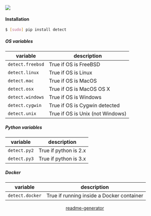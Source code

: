 <!--
https://pypi.org/project/readme-generator/
-->

[![](https://img.shields.io/pypi/pyversions/detect.svg?longCache=True)](https://pypi.org/project/detect/)

#### Installation
```bash
$ [sudo] pip install detect
```

##### OS variables

variable|description
-|-
`detect.freebsd`| True if OS is FreeBSD
`detect.linux`| True if OS is Linux
`detect.mac`| True if OS is MacOS
`detect.osx`| True if OS is MacOS OS X
`detect.windows`| True if OS is Windows
`detect.cygwin`| True if OS is Cygwin detected
`detect.unix`| True if OS is Unix (not Windows)

##### Python variables

variable|description
-|-
`detect.py2`| True if python is 2.x
`detect.py3`| True if python is 3.x

##### Docker

variable|description
-|-
`detect.docker`| True if running inside a Docker container

<p align="center">
    <a href="https://pypi.org/project/readme-generator/">readme-generator</a>
</p>